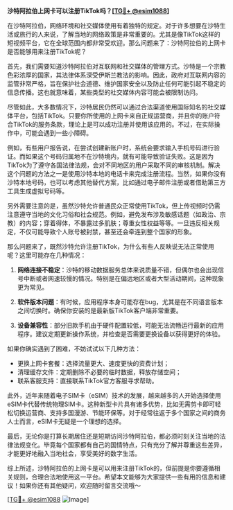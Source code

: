 **沙特阿拉伯上网卡可以注册TikTok吗？[[TG💪+ @esim1088](https://t.me/s/esim1088)]**

在沙特阿拉伯，网络环境和社交媒体使用有着独特的规定。对于许多想要在沙特生活或旅行的人来说，了解当地的网络政策是非常重要的。尤其是像TikTok这样的短视频平台，它在全球范围内都非常受欢迎。那么问题来了：沙特阿拉伯的上网卡是否能够用来注册TikTok呢？

首先，我们需要知道沙特阿拉伯对互联网和社交媒体的管理方式。沙特是一个宗教色彩浓厚的国家，其法律体系深受伊斯兰教法的影响。因此，政府对互联网内容的监管非常严格，旨在保护社会道德、维护国家安全以及防止任何可能引起不稳定的信息传播。这也就意味着，某些类型的社交媒体内容可能会被限制访问。

尽管如此，大多数情况下，沙特居民仍然可以通过合法渠道使用国际知名的社交媒体平台，包括TikTok。只要你所使用的上网卡来自正规运营商，并且你的账户符合TikTok的服务条款，理论上是可以成功注册并使用该应用的。不过，在实际操作中，可能会遇到一些小障碍。

例如，有些用户报告说，在尝试创建新账户时，系统会要求输入手机号码进行验证。而如果这个号码归属地不在沙特境内，就有可能导致验证失败。这是因为TikTok为了遵守各国法律法规，会对不同地区的用户采取不同的审核机制。解决这个问题的方法之一是使用沙特本地的电话卡来完成注册流程。当然，如果你没有沙特本地号码，也可以考虑其他替代方案，比如通过电子邮件注册或者借助第三方工具生成虚拟号码等。

另外需要注意的是，虽然沙特允许普通民众正常使用TikTok，但上传视频时仍需注意遵守当地的文化习俗和社会规范。例如，避免发布涉及敏感话题（如政治、宗教）的内容；穿着得体，不暴露过多肌肤；尊重女性权益等等。一旦违反相关规定，不仅可能导致个人账号被封禁，甚至还会牵连到整个国家的形象。

那么问题来了，既然沙特允许注册TikTok，为什么有些人反映说无法正常使用呢？这里可能存在几种情况：

1. **网络连接不稳定**：沙特的移动数据服务总体来说质量不错，但偶尔也会出现信号中断或者网速较慢的情况。特别是在偏远地区或者大型活动期间，这种现象更为常见。
   
2. **软件版本问题**：有时候，应用程序本身可能存在bug，尤其是在不同语言版本之间切换时。确保你安装的是最新版TikTok客户端非常重要。

3. **设备兼容性**：部分旧款手机由于硬件配置较低，可能无法流畅运行最新的应用程序。建议定期更新操作系统，并检查是否需要更换设备以获得更好的体验。

如果你确实遇到了困难，不妨试试以下几种方法：

- 更换上网卡套餐：选择流量更大、速度更快的资费计划；
- 清理缓存文件：定期删除不必要的临时数据，释放存储空间；
- 联系客服支持：直接联系TikTok官方客服寻求帮助。

此外，近年来随着电子SIM卡（eSIM）技术的发展，越来越多的人开始选择使用eSIM卡代替传统物理SIM卡。这种新型卡片具有诸多优势，比如无需剪卡即可轻松切换运营商、支持多国漫游、节能环保等。对于经常往返于多个国家之间的商务人士而言，eSIM卡无疑是一个理想的选择。

最后，无论你是打算长期居住还是短期访问沙特阿拉伯，都必须时刻关注当地的法律法规变化。毕竟每个国家都有自己的国情特点，只有充分了解并尊重这些差异，才能更好地融入当地社会，享受美好的数字生活。

综上所述，沙特阿拉伯的上网卡是可以用来注册TikTok的，但前提是你要遵循相关规则，合理合法地使用这一平台。希望本文能够为大家提供一些有用的信息和建议！如果你还有其他疑问，欢迎随时留言交流哦～ 

[[TG💪+ @esim1088](https://t.me/s/esim1088) ![Image](https://i.postimg.cc/4NQfJmqS/Snipaste-2025-05-13-00-14-12.png)]
